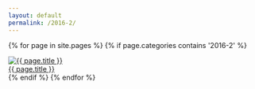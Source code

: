 ```yaml
---
layout: default
permalink: /2016-2/
---
```

{% for page in site.pages %}
{% if page.categories contains '2016-2' %}
<div id="info">
<a href="{{ page.url | prepend: site.baseurl }}">
<img id="info" alt="{{ page.title }}" src="{{ page.img }}">
</a>
</div>
<div id="info"><a href="{{ page.url | prepend: site.baseurl }}">{{ page.title }}</a></div>
{% endif %}
{% endfor %}